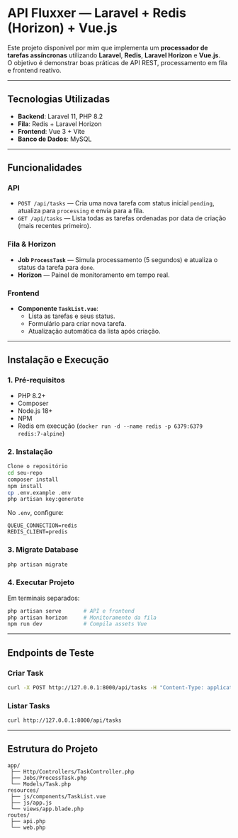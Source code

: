 # API Fluxxer — Laravel + Redis (Horizon) + Vue.js

Este projeto disponível por mim que implementa um **processador de tarefas assíncronas** utilizando **Laravel**, **Redis**, **Laravel Horizon** e **Vue.js**.  
O objetivo é demonstrar boas práticas de API REST, processamento em fila e frontend reativo.

---

## Tecnologias Utilizadas
- **Backend**: Laravel 11, PHP 8.2
- **Fila**: Redis + Laravel Horizon
- **Frontend**: Vue 3 + Vite
- **Banco de Dados**: MySQL

---

##  Funcionalidades
### API
- `POST /api/tasks` — Cria uma nova tarefa com status inicial `pending`, atualiza para `processing` e envia para a fila.
- `GET /api/tasks` — Lista todas as tarefas ordenadas por data de criação (mais recentes primeiro).

### Fila & Horizon
- **Job `ProcessTask`** — Simula processamento (5 segundos) e atualiza o status da tarefa para `done`.
- **Horizon** — Painel de monitoramento em tempo real.

### Frontend
- **Componente `TaskList.vue`**:
  - Lista as tarefas e seus status.
  - Formulário para criar nova tarefa.
  - Atualização automática da lista após criação.

---

##  Instalação e Execução

### 1. Pré-requisitos
- PHP 8.2+
- Composer
- Node.js 18+
- NPM
- Redis em execução (`docker run -d --name redis -p 6379:6379 redis:7-alpine`)

### 2. Instalação
```bash
Clone o repositório
cd seu-repo
composer install
npm install
cp .env.example .env
php artisan key:generate
```

No `.env`, configure:
```
QUEUE_CONNECTION=redis
REDIS_CLIENT=predis
```

### 3. Migrate Database
```bash
php artisan migrate
```

### 4. Executar Projeto
Em terminais separados:
```bash
php artisan serve       # API e frontend
php artisan horizon     # Monitoramento da fila
npm run dev             # Compila assets Vue
```

---

##  Endpoints de Teste

### Criar Task
```bash
curl -X POST http://127.0.0.1:8000/api/tasks -H "Content-Type: application/json" -d '{"title":"Minha primeira tarefa"}'
```

### Listar Tasks
```bash
curl http://127.0.0.1:8000/api/tasks
```

---

## Estrutura do Projeto
```
app/
 ├── Http/Controllers/TaskController.php
 ├── Jobs/ProcessTask.php
 └── Models/Task.php
resources/
 ├── js/components/TaskList.vue
 ├── js/app.js
 └── views/app.blade.php
routes/
 ├── api.php
 └── web.php
```


